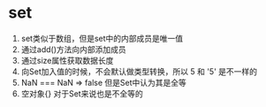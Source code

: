 #  set
1. set类似于数组，但是set中的内部成员是唯一值
2. 通过add()方法向内部添加成员
3. 通过size属性获取数据长度
4. 向Set加入值的时候，不会默认做类型转换，所以 5 和 '5' 是不一样的
5. NaN === NaN => false  但是Set中认为其是全等
6. 空对象{} 对于Set来说也是不全等的

